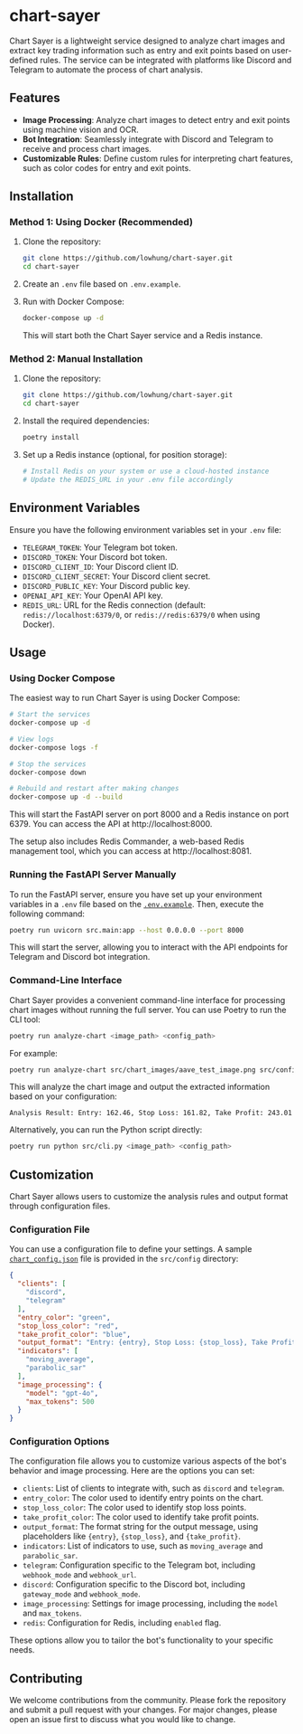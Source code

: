 # chart-sayer

Chart Sayer is a lightweight service designed to analyze chart images and extract key trading information such as entry
and exit points based on user-defined rules. The service can be integrated with platforms like Discord and Telegram to
automate the process of chart analysis.

## Features

- **Image Processing**: Analyze chart images to detect entry and exit points using machine vision and OCR.
- **Bot Integration**: Seamlessly integrate with Discord and Telegram to receive and process chart images.
- **Customizable Rules**: Define custom rules for interpreting chart features, such as color codes for entry and exit points.


## Installation

### Method 1: Using Docker (Recommended)

1. Clone the repository:
   ```bash
   git clone https://github.com/lowhung/chart-sayer.git
   cd chart-sayer
   ```

2. Create an `.env` file based on `.env.example`.

3. Run with Docker Compose:
   ```bash
   docker-compose up -d
   ```

   This will start both the Chart Sayer service and a Redis instance.

### Method 2: Manual Installation

1. Clone the repository:
   ```bash
   git clone https://github.com/lowhung/chart-sayer.git
   cd chart-sayer
   ```

2. Install the required dependencies:
   ```bash
   poetry install
   ```

3. Set up a Redis instance (optional, for position storage):
   ```bash
   # Install Redis on your system or use a cloud-hosted instance
   # Update the REDIS_URL in your .env file accordingly
   ```

## Environment Variables

Ensure you have the following environment variables set in your `.env` file:

- `TELEGRAM_TOKEN`: Your Telegram bot token.
- `DISCORD_TOKEN`: Your Discord bot token.
- `DISCORD_CLIENT_ID`: Your Discord client ID.
- `DISCORD_CLIENT_SECRET`: Your Discord client secret.
- `DISCORD_PUBLIC_KEY`: Your Discord public key.
- `OPENAI_API_KEY`: Your OpenAI API key.
- `REDIS_URL`: URL for the Redis connection (default: `redis://localhost:6379/0`, or `redis://redis:6379/0` when using Docker).


## Usage

### Using Docker Compose

The easiest way to run Chart Sayer is using Docker Compose:

```bash
# Start the services
docker-compose up -d

# View logs
docker-compose logs -f

# Stop the services
docker-compose down

# Rebuild and restart after making changes
docker-compose up -d --build
```

This will start the FastAPI server on port 8000 and a Redis instance on port 6379. You can access the API at http://localhost:8000.

The setup also includes Redis Commander, a web-based Redis management tool, which you can access at http://localhost:8081.

### Running the FastAPI Server Manually

To run the FastAPI server, ensure you have set up your environment variables in a `.env` file based on the [
`.env.example`](.env.example). Then, execute the following command:

```bash
poetry run uvicorn src.main:app --host 0.0.0.0 --port 8000
```

This will start the server, allowing you to interact with the API endpoints for Telegram and Discord bot integration.



### Command-Line Interface

Chart Sayer provides a convenient command-line interface for processing chart images without running the full server.
You can use Poetry to run the CLI tool:

```bash
poetry run analyze-chart <image_path> <config_path>
```

For example:

```bash
poetry run analyze-chart src/chart_images/aave_test_image.png src/config/chart_config.json
```

This will analyze the chart image and output the extracted information based on your configuration:

```
Analysis Result: Entry: 162.46, Stop Loss: 161.82, Take Profit: 243.01
```

Alternatively, you can run the Python script directly:

```bash
poetry run python src/cli.py <image_path> <config_path>
```

## Customization

Chart Sayer allows users to customize the analysis rules and output format through configuration files.

### Configuration File

You can use a configuration file to define your settings. A sample [`chart_config.json`](src/config/chart_config.json)
file is provided in the `src/config` directory:

```json
{
  "clients": [
    "discord",
    "telegram"
  ],
  "entry_color": "green",
  "stop_loss_color": "red",
  "take_profit_color": "blue",
  "output_format": "Entry: {entry}, Stop Loss: {stop_loss}, Take Profit: {take_profit}",
  "indicators": [
    "moving_average",
    "parabolic_sar"
  ],
  "image_processing": {
    "model": "gpt-4o",
    "max_tokens": 500
  }
}
```

### Configuration Options

The configuration file allows you to customize various aspects of the bot's behavior and image processing. Here are the
options you can set:

- `clients`: List of clients to integrate with, such as `discord` and `telegram`.
- `entry_color`: The color used to identify entry points on the chart.
- `stop_loss_color`: The color used to identify stop loss points.
- `take_profit_color`: The color used to identify take profit points.
- `output_format`: The format string for the output message, using placeholders like `{entry}`, `{stop_loss}`, and
  `{take_profit}`.
- `indicators`: List of indicators to use, such as `moving_average` and `parabolic_sar`.
- `telegram`: Configuration specific to the Telegram bot, including `webhook_mode` and `webhook_url`.
- `discord`: Configuration specific to the Discord bot, including `gateway_mode` and `webhook_mode`.
- `image_processing`: Settings for image processing, including the `model` and `max_tokens`.
- `redis`: Configuration for Redis, including `enabled` flag.

These options allow you to tailor the bot's functionality to your specific needs.

## Contributing

We welcome contributions from the community. Please fork the repository and submit a pull request with your changes. For
major changes, please open an issue first to discuss what you would like to change.